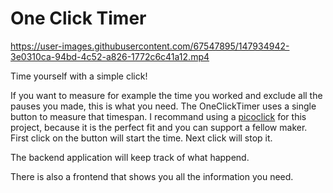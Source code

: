 # One Click Timer

https://user-images.githubusercontent.com/67547895/147934942-3e0310ca-94bd-4c52-a826-1772c6c41a12.mp4

Time yourself with a simple click!

If you want to measure for example the time you worked and exclude all the pauses you made, this is what you need. 
The OneClickTimer uses a single button to measure that timespan.
I recommand using a [picoclick](https://github.com/makermoekoe/Picoclick) for this project, because it is the perfect fit and you can support a fellow maker.
First click on the button will start the time. Next click will stop it.

The backend application will keep track of what happend. 

There is also a frontend that shows you all the information you need.
